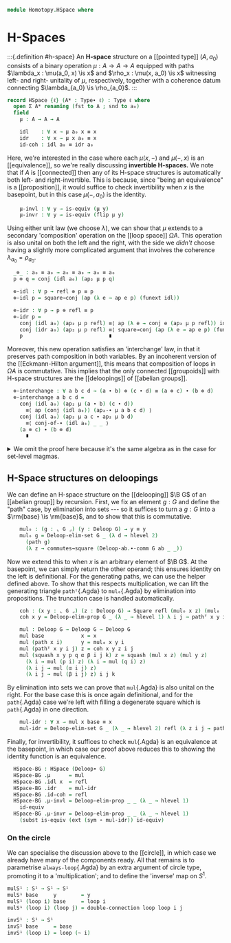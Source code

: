 <!--
```agda
open import 1Lab.Prelude

open import Algebra.Group.Cat.Base
open import Algebra.Group.Ab
open import Algebra.Group

open import Homotopy.Space.Delooping
open import Homotopy.Connectedness
open import Homotopy.Space.Circle
open import Homotopy.Conjugation
```
-->

```agda
module Homotopy.HSpace where
```

# H-Spaces

:::{.definition #h-space}
An **H-space** structure on a [[pointed type]] $(A, a_0)$ consists of a
binary operation $\mu : A \to A \to A$ equipped with paths $\lambda_x :
\mu(a_0, x) \is x$ and $\rho_x : \mu(x, a_0) \is x$ witnessing left- and
right- unitality of $\mu$, respectively, together with a coherence datum
connecting $\lambda_{a_0} \is \rho_{a_0}$.
:::

```agda
record HSpace {ℓ} (A* : Type∙ ℓ) : Type ℓ where
  open Σ A* renaming (fst to A ; snd to a₀)
  field
    μ : A → A → A

    idl    : ∀ x → μ a₀ x ≡ x
    idr    : ∀ x → μ x a₀ ≡ x
    id-coh : idl a₀ ≡ idr a₀
```

Here, we're interested in the case where each $\mu(x,-)$ and $\mu(-, x)$
is an [[equivalence]], so we're really discussing **invertible
H-spaces.** We note that if $A$ is [[connected]] then any of its H-space
structures is automatically both left- and right-invertible. This is
because, since "being an equivalence" is a [[proposition]], it would
suffice to check invertibility when $x$ is the basepoint, but in this
case $\mu(-,a_0)$ is the identity.

```agda
    μ-invl : ∀ y → is-equiv (μ y)
    μ-invr : ∀ y → is-equiv (flip μ y)
```

<!--
```agda
  module _ (a b : ⌞ A* ⌟) where
    open Σ (μ-invl a .is-eqv b .centre) renaming (fst to _\\_) public
    open Σ (μ-invr a .is-eqv b .centre) renaming (fst to _//_) public

  μ-\\-l : ∀ a b → μ a (a \\ b) ≡ b
  μ-\\-l a b = Equiv.ε (_ , μ-invl a) b

  μ-\\-r : ∀ a b → a \\ μ a b ≡ b
  μ-\\-r a b = Equiv.η (_ , μ-invl a) b

  μ-zig : ∀ a b → ap (μ a) (μ-\\-r a b) ≡ μ-\\-l a (μ a b)
  μ-zig a b = Equiv.zig (_ , μ-invl a) b

  μ-//-l : ∀ a b → μ (a // b) a ≡ b
  μ-//-l a b = Equiv.ε (_ , μ-invr a) b

  μ-//-r : ∀ a b → a // μ b a ≡ b
  μ-//-r a b = Equiv.η (_ , μ-invr a) b
```
-->

Using either unit law (we choose $\lambda$), we can show that $\mu$
extends to a secondary 'composition' operation on the [[loop space]]
$\Omega A$. This operation is also unital on both the left and the
right, with the side we *didn't* choose having a slightly more
complicated argument that involves the coherence $\lambda_{a_0} =
\rho_{a_0}$.

```agda
  _⊗_ : a₀ ≡ a₀ → a₀ ≡ a₀ → a₀ ≡ a₀
  p ⊗ q = conj (idl a₀) (ap₂ μ p q)

  ⊗-idl : ∀ p → refl ⊗ p ≡ p
  ⊗-idl p = square→conj (ap (λ e → ap e p) (funext idl))

  ⊗-idr : ∀ p → p ⊗ refl ≡ p
  ⊗-idr p =
    conj (idl a₀) (ap₂ μ p refl) ≡⟨ ap (λ e → conj e (ap₂ μ p refl)) id-coh ⟩
    conj (idr a₀) (ap₂ μ p refl) ≡⟨ square→conj (ap (λ e → ap e p) (funext idr)) ⟩
    p                            ∎
```

Moreover, this new operation satisfies an 'interchange' law, in that it
preserves path composition in both variables. By an incoherent version
of the [[Eckmann-Hilton argument]], this means that composition of loops
in $\Omega A$ is commutative. This implies that the only connected
[[groupoids]] with H-space structures are the [[deloopings]] of
[[abelian groups]].

```agda
  ⊗-interchange : ∀ a b c d → (a ∙ b) ⊗ (c ∙ d) ≡ (a ⊗ c) ∙ (b ⊗ d)
  ⊗-interchange a b c d =
    conj (idl a₀) (ap₂ μ (a ∙ b) (c ∙ d))
      ≡⟨ ap (conj (idl a₀)) (ap₂-∙ μ a b c d) ⟩
    conj (idl a₀) (ap₂ μ a c ∙ ap₂ μ b d)
      ≡⟨ conj-of-∙ (idl a₀) _ _ ⟩
    (a ⊗ c) ∙ (b ⊗ d)
      ∎
```

<details>
<summary>We omit the proof here because it's the same algebra as in the
case for set-level magmas.</summary>

```agda
  private
    ∙-is-flip-⊗ : (p q : a₀ ≡ a₀) → p ∙ q ≡ q ⊗ p
    ∙-is-flip-⊗ p q =
      p ∙ q                   ≡˘⟨ ap₂ _∙_ (⊗-idl p) (⊗-idr q) ⟩
      (refl ⊗ p) ∙ (q ⊗ refl) ≡⟨ sym (⊗-interchange refl q p refl) ⟩
      (refl ∙ q) ⊗ (p ∙ refl) ≡⟨ ap₂ _⊗_ (∙-idl q) (∙-idr p) ⟩
      q ⊗ p                   ∎

    ∙-is-⊗ : (p q : a₀ ≡ a₀) → p ∙ q ≡ p ⊗ q
    ∙-is-⊗ p q =
      p ∙ q                   ≡˘⟨ ap₂ _∙_ (⊗-idr p) (⊗-idl q) ⟩
      (p ⊗ refl) ∙ (refl ⊗ q) ≡⟨ sym (⊗-interchange p refl refl q) ⟩
      (p ∙ refl) ⊗ (refl ∙ q) ≡⟨ ap₂ _⊗_ (∙-idr p) (∙-idl q) ⟩
      (p ⊗ q)                 ∎

  ∙-comm : (p q : a₀ ≡ a₀) → p ∙ q ≡ q ∙ p
  ∙-comm p q = ∙-is-flip-⊗ p q ∙ sym (∙-is-⊗ q p)
```

</details>

<!--
```agda
open HSpace

module _ {ℓ} (G : Group ℓ) (ab : is-commutative-group G) where
  open Group-on (G .snd)

  private
```
-->


## H-Space structures on deloopings

We can define an H-space structure on the [[delooping]] $\B G$ of an
[[abelian group]] by recursion. First, we fix an element $g : G$ and
define the "path" case, by elimination into sets --- so it suffices to
turn a $g : G$ into a $\rm{base} \is \rm{base}$, and to show that this
is commutative.

```agda
    mul₀ : (g : ⌞ G ⌟) (y : Deloop G) → y ≡ y
    mul₀ g = Deloop-elim-set G _ (λ d → hlevel 2)
      (path g)
      (λ z → commutes→square (Deloop-ab.∙-comm G ab _ _))
```

Now we extend this to when $x$ is an arbitrary element of $\B G$. At the
basepoint, we can simply return the other operand; this ensures identity
on the left is definitional. For the generating paths, we can use the
helper defined above. To show that this respects multiplication, we can
lift the generating triangle `pathᵀ`{.Agda} to `mul₀`{.Agda} by
elimination into propositions. The truncation case is handled automatically.

```agda
    coh : (x y : ⌞ G ⌟) (z : Deloop G) → Square refl (mul₀ x z) (mul₀ (x ⋆ y) z) (mul₀ y z)
    coh x y = Deloop-elim-prop G _ (λ _ → hlevel 1) λ i j → pathᵀ x y i j

    mul : Deloop G → Deloop G → Deloop G
    mul base            x = x
    mul (path x i)      y = mul₀ x y i
    mul (pathᵀ x y i j) z = coh x y z i j
    mul (squash x y p q α β i j k) z = squash (mul x z) (mul y z)
      (λ i → mul (p i) z) (λ i → mul (q i) z)
      (λ i j → mul (α i j) z)
      (λ i j → mul (β i j) z) i j k
```

By elimination into sets we can prove that `mul`{.Agda} is also unital
on the right. For the base case this is once again definitional, and for
the `path`{.Agda} case we're left with filling a degenerate square which
is `path`{.Agda} in one direction.

```agda
    mul-idr : ∀ x → mul x base ≡ x
    mul-idr = Deloop-elim-set G _ (λ _ → hlevel 2) refl (λ z i j → path z i)
```

Finally, for invertibility, it suffices to check `mul`{.Agda} is an
equivalence at the basepoint, in which case our proof above reduces this
to showing the identity function is an equivalence.

```agda
  HSpace-BG : HSpace (Deloop∙ G)
  HSpace-BG .μ      = mul
  HSpace-BG .idl x  = refl
  HSpace-BG .idr    = mul-idr
  HSpace-BG .id-coh = refl
  HSpace-BG .μ-invl = Deloop-elim-prop _ _ (λ _ → hlevel 1)
    id-equiv
  HSpace-BG .μ-invr = Deloop-elim-prop _ _ (λ _ → hlevel 1)
    (subst is-equiv (ext (sym ∘ mul-idr)) id-equiv)
```

### On the circle

<!--
```agda
_ = always-loop
```
-->

We can specialise the discussion above to the [[circle]], in which case
we already have many of the components ready. All that remains is to
parametrise `always-loop`{.Agda} by an extra argument of circle type,
promoting it to a 'multiplication'; and to define the 'inverse' map on
$S^1$.

```agda
mulS¹ : S¹ → S¹ → S¹
mulS¹ base     y        = y
mulS¹ (loop i) base     = loop i
mulS¹ (loop i) (loop j) = double-connection loop loop i j

invS¹ : S¹ → S¹
invS¹ base     = base
invS¹ (loop i) = loop (~ i)
```

<!--
```agda
mulS¹-idr : ∀ x → mulS¹ x base ≡ x
mulS¹-idr = S¹-elim refl (λ i j → loop i)

mulS¹-comm : ∀ x y → mulS¹ x y ≡ mulS¹ y x
mulS¹-comm = S¹-elim (λ y → sym (mulS¹-idr y)) (funextP (S¹-elim (λ i j → loop i) prop!))

mulS¹-invl : ∀ x → mulS¹ (invS¹ x) x ≡ base
mulS¹-invl = S¹-elim refl λ i j → hcomp {A = S¹} (∂ i ∨ ∂ j) λ where
  k (k = i0) → base
  k (i = i0) → base
  k (i = i1) → base
  k (j = i0) → hfill (∂ i) k (λ { k (k = i0) → base ; k (i = i0) → loop (~ i ∨ k) ; k (i = i1) → loop (~ i ∧ k) })
  k (j = i1) → base

mulS¹-invr : ∀ x → mulS¹ x (invS¹ x) ≡ base
mulS¹-invr x = mulS¹-comm x (invS¹ x) ∙ mulS¹-invl x

mulS¹-assoc : ∀ x y z → mulS¹ x (mulS¹ y z) ≡ mulS¹ (mulS¹ x y) z
mulS¹-assoc = S¹-elim (λ y z → refl) (funextP (S¹-elim (funextP (S¹-elim (λ i j → loop i) prop!)) prop!))

HSpace-S¹ : HSpace (S¹ , base)
HSpace-S¹ .μ      = mulS¹
HSpace-S¹ .idl x  = refl
HSpace-S¹ .idr    = mulS¹-idr
HSpace-S¹ .id-coh = refl
HSpace-S¹ .μ-invr x =
  is-iso→is-equiv λ where
    .is-iso.from y → mulS¹ (invS¹ x) y
    .is-iso.rinv y → ap₂ mulS¹ (mulS¹-comm (invS¹ x) y) refl ∙ sym (mulS¹-assoc y (invS¹ x) x) ∙ ap (mulS¹ y) (mulS¹-invl x) ∙ mulS¹-idr y
    .is-iso.linv y → ap (mulS¹ (invS¹ x)) (mulS¹-comm y x) ∙ mulS¹-assoc (invS¹ x) x y ∙ ap (flip mulS¹ y) (mulS¹-invl x)
HSpace-S¹ .μ-invl x = is-iso→is-equiv λ where
  .is-iso.from y → mulS¹ (invS¹ x) y
  .is-iso.rinv y → mulS¹-assoc x (invS¹ x) y ∙ ap (flip mulS¹ y) (mulS¹-invr x)
  .is-iso.linv y → mulS¹-assoc (invS¹ x) x y ∙ ap (flip mulS¹ y) (mulS¹-invl x)
```
-->
